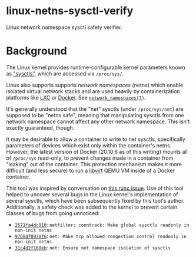 linux-netns-sysctl-verify
=========================
Linux network namespace sysctl safety verifier.

# Background
The Linux kernel provides runtime-configurable kernel parameters known as
["sysctls"][sysctl], which are accessed via `/proc/sys/`.

Linux also supports supports *network namespaces* (netns) which enable isolated
virtual network stacks and are used heavily by containerization platforms like
[LXC] or [Docker]. See [`network_namespaces(7)`][network_namespaces].

It's generally understood that the "net" sysctls (under `/proc/sys/net`) are
supposed to be "netns safe", meaning that manipulating sysctls from one network
namespace cannot affect any other network namespace. This isn't exactly
guaranteed, though.

It may be desirable to allow a container to write to net sysctls, specifically
parameters of devices which exist only within the container's netns.  However,
the latest version of Docker (20.10.6 as of this writing) mounts all of
`/proc/sys` read-only, to prevent changes made in a container from "leaking"
out of the container. This protection mechanism makes it more difficult (and
less secure) to run a [libvirt] QEMU VM inside of a Docker container.

This tool was inspired by conversation on [this runc issue][runc_2826].  Use of
this tool helped to uncover several bugs in the Linux kernel's implementation
of several sysctls, which have been subsequently fixed by this tool's author.
Additionally, a safety check was added to the kernel to prevent certain classes
of bugs from going unnoticed:

- [`2671fa4dc010`](https://github.com/torvalds/linux/commit/2671fa4dc010):
  `netfilter: conntrack: Make global sysctls readonly in non-init netns`
- [`97684f0970f6`](https://github.com/torvalds/linux/commit/97684f0970f6):
  `net: Make tcp_allowed_congestion_control readonly in non-init netns`
- [`31c4d2f160eb`](https://github.com/torvalds/linux/commit/31c4d2f160eb):
  `net: Ensure net namespace isolation of sysctls`



[sysctl]: https://man7.org/linux/man-pages/man8/sysctl.8.html
[network_namespaces]: https://man7.org/linux/man-pages/man7/network_namespaces.7.html
[LXC]: https://linuxcontainers.org/
[Docker]: https://docs.docker.com/get-started/overview/
[libvirt]: https://libvirt.org/
[runc_2826]: https://github.com/opencontainers/runc/issues/2826
